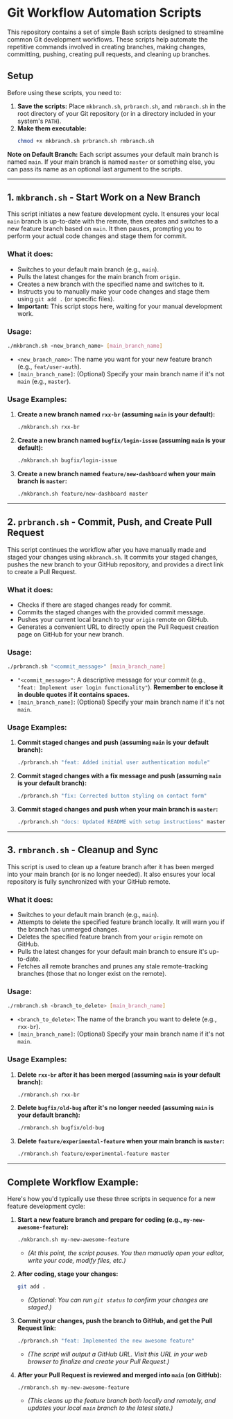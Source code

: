 # Git Workflow Automation Scripts

This repository contains a set of simple Bash scripts designed to streamline common Git development workflows. These scripts help automate the repetitive commands involved in creating branches, making changes, committing, pushing, creating pull requests, and cleaning up branches.

## Setup

Before using these scripts, you need to:

1.  **Save the scripts:** Place `mkbranch.sh`, `prbranch.sh`, and `rmbranch.sh` in the root directory of your Git repository (or in a directory included in your system's `PATH`).
2.  **Make them executable:**
    ```bash
    chmod +x mkbranch.sh prbranch.sh rmbranch.sh
    ```

**Note on Default Branch:** Each script assumes your default main branch is named `main`. If your main branch is named `master` or something else, you can pass its name as an optional last argument to the scripts.

---

## 1. `mkbranch.sh` - Start Work on a New Branch

This script initiates a new feature development cycle. It ensures your local `main` branch is up-to-date with the remote, then creates and switches to a new feature branch based on `main`. It then pauses, prompting you to perform your actual code changes and stage them for commit.

### What it does:
* Switches to your default main branch (e.g., `main`).
* Pulls the latest changes for the main branch from `origin`.
* Creates a new branch with the specified name and switches to it.
* Instructs you to manually make your code changes and stage them using `git add .` (or specific files).
* **Important:** This script stops here, waiting for your manual development work.

### Usage:

```bash
./mkbranch.sh <new_branch_name> [main_branch_name]
````

  * `<new_branch_name>`: The name you want for your new feature branch (e.g., `feat/user-auth`).
  * `[main_branch_name]`: (Optional) Specify your main branch name if it's not `main` (e.g., `master`).

### Usage Examples:

1.  **Create a new branch named `rxx-br` (assuming `main` is your default):**

    ```bash
    ./mkbranch.sh rxx-br
    ```

2.  **Create a new branch named `bugfix/login-issue` (assuming `main` is your default):**

    ```bash
    ./mkbranch.sh bugfix/login-issue
    ```

3.  **Create a new branch named `feature/new-dashboard` when your main branch is `master`:**

    ```bash
    ./mkbranch.sh feature/new-dashboard master
    ```

-----

## 2\. `prbranch.sh` - Commit, Push, and Create Pull Request

This script continues the workflow after you have manually made and staged your changes using `mkbranch.sh`. It commits your staged changes, pushes the new branch to your GitHub repository, and provides a direct link to create a Pull Request.

### What it does:

  * Checks if there are staged changes ready for commit.
  * Commits the staged changes with the provided commit message.
  * Pushes your current local branch to your `origin` remote on GitHub.
  * Generates a convenient URL to directly open the Pull Request creation page on GitHub for your new branch.

### Usage:

```bash
./prbranch.sh "<commit_message>" [main_branch_name]
```

  * `"<commit_message>"`: A descriptive message for your commit (e.g., `"feat: Implement user login functionality"`). **Remember to enclose it in double quotes if it contains spaces.**
  * `[main_branch_name]`: (Optional) Specify your main branch name if it's not `main`.

### Usage Examples:

1.  **Commit staged changes and push (assuming `main` is your default branch):**

    ```bash
    ./prbranch.sh "feat: Added initial user authentication module"
    ```

2.  **Commit staged changes with a fix message and push (assuming `main` is your default branch):**

    ```bash
    ./prbranch.sh "fix: Corrected button styling on contact form"
    ```

3.  **Commit staged changes and push when your main branch is `master`:**

    ```bash
    ./prbranch.sh "docs: Updated README with setup instructions" master
    ```

-----

## 3\. `rmbranch.sh` - Cleanup and Sync

This script is used to clean up a feature branch after it has been merged into your main branch (or is no longer needed). It also ensures your local repository is fully synchronized with your GitHub remote.

### What it does:

  * Switches to your default main branch (e.g., `main`).
  * Attempts to delete the specified feature branch locally. It will warn you if the branch has unmerged changes.
  * Deletes the specified feature branch from your `origin` remote on GitHub.
  * Pulls the latest changes for your default main branch to ensure it's up-to-date.
  * Fetches all remote branches and prunes any stale remote-tracking branches (those that no longer exist on the remote).

### Usage:

```bash
./rmbranch.sh <branch_to_delete> [main_branch_name]
```

  * `<branch_to_delete>`: The name of the branch you want to delete (e.g., `rxx-br`).
  * `[main_branch_name]`: (Optional) Specify your main branch name if it's not `main`.

### Usage Examples:

1.  **Delete `rxx-br` after it has been merged (assuming `main` is your default branch):**

    ```bash
    ./rmbranch.sh rxx-br
    ```

2.  **Delete `bugfix/old-bug` after it's no longer needed (assuming `main` is your default branch):**

    ```bash
    ./rmbranch.sh bugfix/old-bug
    ```

3.  **Delete `feature/experimental-feature` when your main branch is `master`:**

    ```bash
    ./rmbranch.sh feature/experimental-feature master
    ```

-----

## Complete Workflow Example:

Here's how you'd typically use these three scripts in sequence for a new feature development cycle:

1.  **Start a new feature branch and prepare for coding (e.g., `my-new-awesome-feature`):**

    ```bash
    ./mkbranch.sh my-new-awesome-feature
    ```

      * *(At this point, the script pauses. You then manually open your editor, write your code, modify files, etc.)*

2.  **After coding, stage your changes:**

    ```bash
    git add .
    ```

      * *(Optional: You can run `git status` to confirm your changes are staged.)*

3.  **Commit your changes, push the branch to GitHub, and get the Pull Request link:**

    ```bash
    ./prbranch.sh "feat: Implemented the new awesome feature"
    ```

      * *(The script will output a GitHub URL. Visit this URL in your web browser to finalize and create your Pull Request.)*

4.  **After your Pull Request is reviewed and merged into `main` (on GitHub):**

    ```
    ./rmbranch.sh my-new-awesome-feature
    ```

      * *(This cleans up the feature branch both locally and remotely, and updates your local `main` branch to the latest state.)*

```